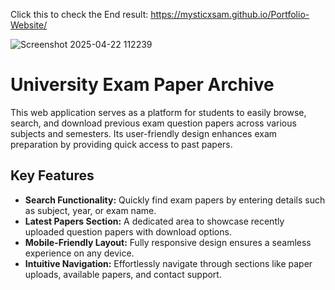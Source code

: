 Click this to check the End result: https://mysticxsam.github.io/Portfolio-Website/

![Screenshot 2025-04-22 112239]([https://github.com/saloni222444/QUESTION_PAPAER-WEBSITE/blob/main/Screenshot%202025-04-22%20112239](https://saloni222444.github.io/QUESTION_PAPAER-WEBSITE/))

<h1>University Exam Paper Archive</h1>
<p>This web application serves as a platform for students to easily browse, search, and download previous exam question papers across various subjects and semesters. Its user-friendly design enhances exam preparation by providing quick access to past papers.</p>
<h2>Key Features</h2>
     <ul>
        <li><strong>Search Functionality:</strong> Quickly find exam papers by entering details such as subject, year, or exam name.</li>
        <li><strong>Latest Papers Section:</strong> A dedicated area to showcase recently uploaded question papers with download options.</li>
        <li><strong>Mobile-Friendly Layout:</strong> Fully responsive design ensures a seamless experience on any device.</li>
        <li><strong>Intuitive Navigation:</strong> Effortlessly navigate through sections like paper uploads, available papers, and contact support.</li>
     </ul>
</section>

